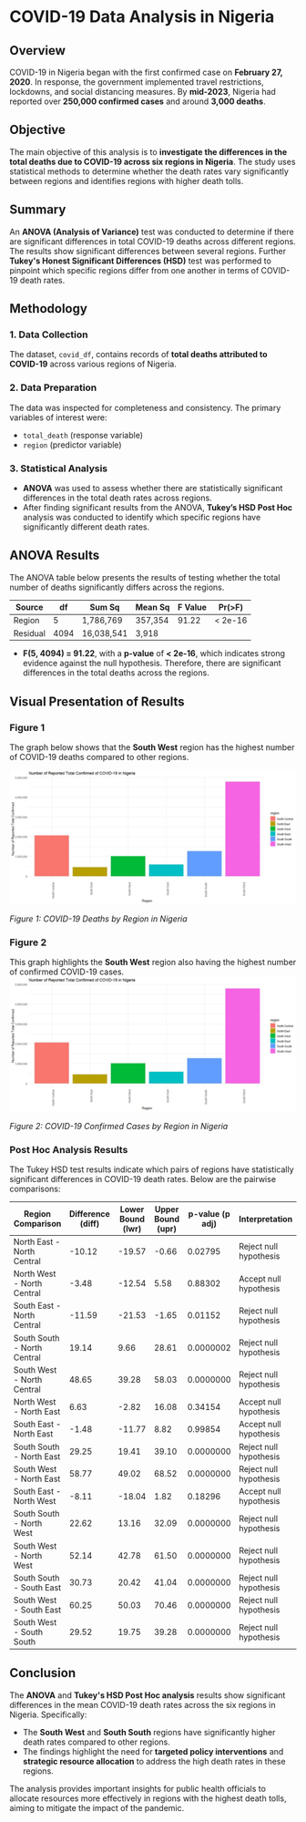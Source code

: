 

# COVID-19 Data Analysis in Nigeria

## Overview
COVID-19 in Nigeria began with the first confirmed case on **February 27, 2020**. In response, the government implemented travel restrictions, lockdowns, and social distancing measures. By **mid-2023**, Nigeria had reported over **250,000 confirmed cases** and around **3,000 deaths**.

## Objective
The main objective of this analysis is to **investigate the differences in the total deaths due to COVID-19 across six regions in Nigeria**. The study uses statistical methods to determine whether the death rates vary significantly between regions and identifies regions with higher death tolls.

## Summary
An **ANOVA (Analysis of Variance)** test was conducted to determine if there are significant differences in total COVID-19 deaths across different regions. The results show significant differences between several regions. Further **Tukey's Honest Significant Differences (HSD)** test was performed to pinpoint which specific regions differ from one another in terms of COVID-19 death rates.

## Methodology

### 1. Data Collection
The dataset, `covid_df`, contains records of **total deaths attributed to COVID-19** across various regions of Nigeria. 

### 2. Data Preparation
The data was inspected for completeness and consistency. The primary variables of interest were:
- `total_death` (response variable)
- `region` (predictor variable)

### 3. Statistical Analysis
- **ANOVA** was used to assess whether there are statistically significant differences in the total death rates across regions.
- After finding significant results from the ANOVA, **Tukey’s HSD Post Hoc** analysis was conducted to identify which specific regions have significantly different death rates.

## ANOVA Results
The ANOVA table below presents the results of testing whether the total number of deaths significantly differs across the regions.

| **Source**     | **df** | **Sum Sq** | **Mean Sq** | **F Value** | **Pr(>F)** |
|----------------|--------|------------|-------------|-------------|------------|
| Region         | 5      | 1,786,769  | 357,354     | 91.22       | < 2e-16    |
| Residual       | 4094   | 16,038,541 | 3,918       |             |            |

- **F(5, 4094) = 91.22**, with a **p-value** of **< 2e-16**, which indicates strong evidence against the null hypothesis. Therefore, there are significant differences in the total deaths across the regions.

## Visual Presentation of Results

### Figure 1
The graph below shows that the **South West** region has the highest number of COVID-19 deaths compared to other regions.


![Total number of covid-19 deaths in Nigeria](https://github.com/elijahcharles18/Analysis-of-Covid-19-using-nigeria-data/raw/main/Total_number_of_covid-19_confirmed_in_nigeria.jpg)

*Figure 1: COVID-19 Deaths by Region in Nigeria*



### Figure 2
This graph highlights the **South West** region also having the highest number of confirmed COVID-19 cases.
![Total number of covid-19 confirmed in Nigeria](https://github.com/elijahcharles18/Analysis-of-Covid-19-using-nigeria-data/raw/main/Total_number_of_covid-19_confirmed_in_nigeria.jpg)

*Figure 2: COVID-19 Confirmed Cases by Region in Nigeria*

### Post Hoc Analysis Results

The Tukey HSD test results indicate which pairs of regions have statistically significant differences in COVID-19 death rates. Below are the pairwise comparisons:

| **Region Comparison**                   | **Difference (diff)** | **Lower Bound (lwr)** | **Upper Bound (upr)** | **p-value (p adj)** | **Interpretation**         |
|-----------------------------------------|-----------------------|-----------------------|-----------------------|---------------------|----------------------------|
| North East - North Central              | -10.12                | -19.57                | -0.66                 | 0.02795             | Reject null hypothesis     |
| North West - North Central              | -3.48                 | -12.54                | 5.58                  | 0.88302             | Accept null hypothesis     |
| South East - North Central              | -11.59                | -21.53                | -1.65                 | 0.01152             | Reject null hypothesis     |
| South South - North Central             | 19.14                 | 9.66                  | 28.61                 | 0.0000002           | Reject null hypothesis     |
| South West - North Central              | 48.65                 | 39.28                 | 58.03                 | 0.0000000           | Reject null hypothesis     |
| North West - North East                 | 6.63                  | -2.82                 | 16.08                 | 0.34154             | Accept null hypothesis     |
| South East - North East                 | -1.48                 | -11.77                | 8.82                  | 0.99854             | Accept null hypothesis     |
| South South - North East                | 29.25                 | 19.41                 | 39.10                 | 0.0000000           | Reject null hypothesis     |
| South West - North East                 | 58.77                 | 49.02                 | 68.52                 | 0.0000000           | Reject null hypothesis     |
| South East - North West                 | -8.11                 | -18.04                | 1.82                  | 0.18296             | Accept null hypothesis     |
| South South - North West                | 22.62                 | 13.16                 | 32.09                 | 0.0000000           | Reject null hypothesis     |
| South West - North West                 | 52.14                 | 42.78                 | 61.50                 | 0.0000000           | Reject null hypothesis     |
| South South - South East                | 30.73                 | 20.42                 | 41.04                 | 0.0000000           | Reject null hypothesis     |
| South West - South East                 | 60.25                 | 50.03                 | 70.46                 | 0.0000000           | Reject null hypothesis     |
| South West - South South                | 29.52                 | 19.75                 | 39.28                 | 0.0000000           | Reject null hypothesis     |

## Conclusion
The **ANOVA** and **Tukey's HSD Post Hoc analysis** results show significant differences in the mean COVID-19 death rates across the six regions in Nigeria. Specifically:
- The **South West** and **South South** regions have significantly higher death rates compared to other regions.
- The findings highlight the need for **targeted policy interventions** and **strategic resource allocation** to address the high death rates in these regions.

The analysis provides important insights for public health officials to allocate resources more effectively in regions with the highest death tolls, aiming to mitigate the impact of the pandemic.


